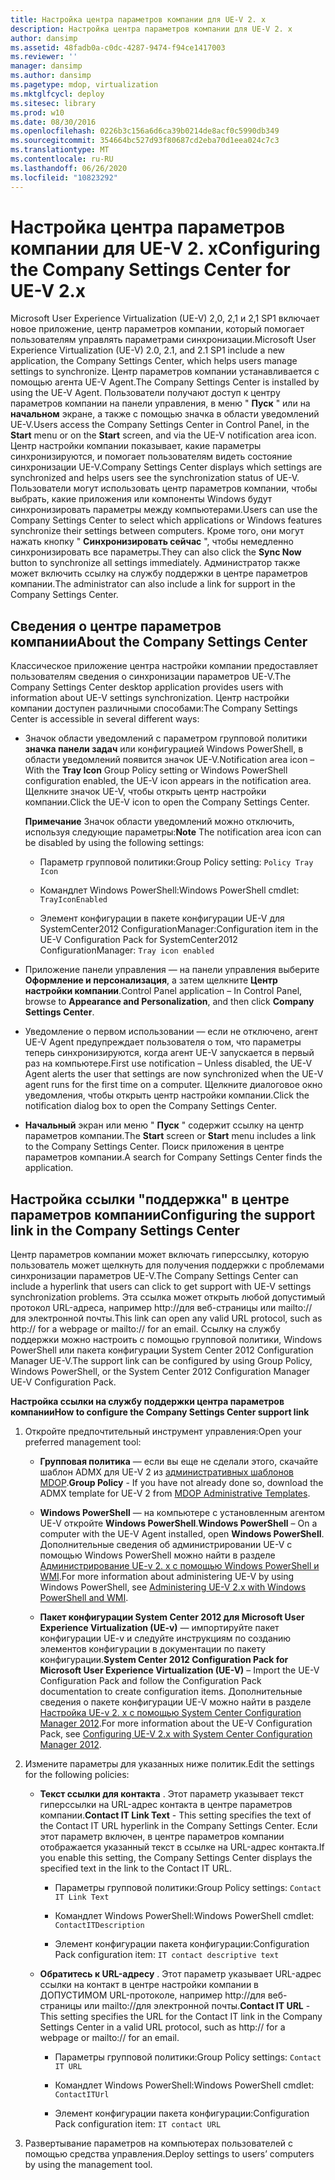 ```yaml
---
title: Настройка центра параметров компании для UE-V 2. x
description: Настройка центра параметров компании для UE-V 2. x
author: dansimp
ms.assetid: 48fadb0a-c0dc-4287-9474-f94ce1417003
ms.reviewer: ''
manager: dansimp
ms.author: dansimp
ms.pagetype: mdop, virtualization
ms.mktglfcycl: deploy
ms.sitesec: library
ms.prod: w10
ms.date: 08/30/2016
ms.openlocfilehash: 0226b3c156a6d6ca39b0214de8acf0c5990db349
ms.sourcegitcommit: 354664bc527d93f80687cd2eba70d1eea024c7c3
ms.translationtype: MT
ms.contentlocale: ru-RU
ms.lasthandoff: 06/26/2020
ms.locfileid: "10823292"
---
```

# <span data-ttu-id="64734-103">Настройка центра параметров компании для UE-V 2. x</span><span class="sxs-lookup"><span data-stu-id="64734-103">Configuring the Company Settings Center for UE-V 2.x</span></span>


<span data-ttu-id="64734-104">Microsoft User Experience Virtualization (UE-V) 2,0, 2,1 и 2,1 SP1 включает новое приложение, центр параметров компании, который помогает пользователям управлять параметрами синхронизации.</span><span class="sxs-lookup"><span data-stu-id="64734-104">Microsoft User Experience Virtualization (UE-V) 2.0, 2.1, and 2.1 SP1 include a new application, the Company Settings Center, which helps users manage settings to synchronize.</span></span> <span data-ttu-id="64734-105">Центр параметров компании устанавливается с помощью агента UE-V Agent.</span><span class="sxs-lookup"><span data-stu-id="64734-105">The Company Settings Center is installed by using the UE-V Agent.</span></span> <span data-ttu-id="64734-106">Пользователи получают доступ к центру параметров компании на панели управления, в меню " **Пуск** " или на **начальном** экране, а также с помощью значка в области уведомлений UE-V.</span><span class="sxs-lookup"><span data-stu-id="64734-106">Users access the Company Settings Center in Control Panel, in the **Start** menu or on the **Start** screen, and via the UE-V notification area icon.</span></span> <span data-ttu-id="64734-107">Центр настройки компании показывает, какие параметры синхронизируются, и помогает пользователям видеть состояние синхронизации UE-V.</span><span class="sxs-lookup"><span data-stu-id="64734-107">Company Settings Center displays which settings are synchronized and helps users see the synchronization status of UE-V.</span></span> <span data-ttu-id="64734-108">Пользователи могут использовать центр параметров компании, чтобы выбрать, какие приложения или компоненты Windows будут синхронизировать параметры между компьютерами.</span><span class="sxs-lookup"><span data-stu-id="64734-108">Users can use the Company Settings Center to select which applications or Windows features synchronize their settings between computers.</span></span> <span data-ttu-id="64734-109">Кроме того, они могут нажать кнопку " **Синхронизировать сейчас** ", чтобы немедленно синхронизировать все параметры.</span><span class="sxs-lookup"><span data-stu-id="64734-109">They can also click the **Sync Now** button to synchronize all settings immediately.</span></span> <span data-ttu-id="64734-110">Администратор также может включить ссылку на службу поддержки в центре параметров компании.</span><span class="sxs-lookup"><span data-stu-id="64734-110">The administrator can also include a link for support in the Company Settings Center.</span></span>

## <span data-ttu-id="64734-111">Сведения о центре параметров компании</span><span class="sxs-lookup"><span data-stu-id="64734-111">About the Company Settings Center</span></span>


<span data-ttu-id="64734-112">Классическое приложение центра настройки компании предоставляет пользователям сведения о синхронизации параметров UE-V.</span><span class="sxs-lookup"><span data-stu-id="64734-112">The Company Settings Center desktop application provides users with information about UE-V settings synchronization.</span></span> <span data-ttu-id="64734-113">Центр настройки компании доступен различными способами:</span><span class="sxs-lookup"><span data-stu-id="64734-113">The Company Settings Center is accessible in several different ways:</span></span>

-   <span data-ttu-id="64734-114">Значок области уведомлений с параметром групповой политики **значка панели задач** или конфигурацией Windows PowerShell, в области уведомлений появится значок UE-V.</span><span class="sxs-lookup"><span data-stu-id="64734-114">Notification area icon – With the **Tray Icon** Group Policy setting or Windows PowerShell configuration enabled, the UE-V icon appears in the notification area.</span></span> <span data-ttu-id="64734-115">Щелкните значок UE-V, чтобы открыть центр настройки компании.</span><span class="sxs-lookup"><span data-stu-id="64734-115">Click the UE-V icon to open the Company Settings Center.</span></span>

    <span data-ttu-id="64734-116">**Примечание**  Значок области уведомлений можно отключить, используя следующие параметры:</span><span class="sxs-lookup"><span data-stu-id="64734-116">**Note** The notification area icon can be disabled by using the following settings:</span></span>

    -   <span data-ttu-id="64734-117">Параметр групповой политики:</span><span class="sxs-lookup"><span data-stu-id="64734-117">Group Policy setting:</span></span> `Policy Tray Icon`

    -   <span data-ttu-id="64734-118">Командлет Windows PowerShell:</span><span class="sxs-lookup"><span data-stu-id="64734-118">Windows PowerShell cmdlet:</span></span> `TrayIconEnabled`

    -   <span data-ttu-id="64734-119">Элемент конфигурации в пакете конфигурации UE-V для SystemCenter2012 ConfigurationManager:</span><span class="sxs-lookup"><span data-stu-id="64734-119">Configuration item in the UE-V Configuration Pack for SystemCenter2012 ConfigurationManager:</span></span> `Tray icon enabled`

     

-   <span data-ttu-id="64734-120">Приложение панели управления — на панели управления выберите **Оформление и персонализация**, а затем щелкните **Центр настройки компании**.</span><span class="sxs-lookup"><span data-stu-id="64734-120">Control Panel application – In Control Panel, browse to **Appearance and Personalization**, and then click **Company Settings Center**.</span></span>

-   <span data-ttu-id="64734-121">Уведомление о первом использовании — если не отключено, агент UE-V Agent предупреждает пользователя о том, что параметры теперь синхронизируются, когда агент UE-V запускается в первый раз на компьютере.</span><span class="sxs-lookup"><span data-stu-id="64734-121">First use notification – Unless disabled, the UE-V Agent alerts the user that settings are now synchronized when the UE-V agent runs for the first time on a computer.</span></span> <span data-ttu-id="64734-122">Щелкните диалоговое окно уведомления, чтобы открыть центр настройки компании.</span><span class="sxs-lookup"><span data-stu-id="64734-122">Click the notification dialog box to open the Company Settings Center.</span></span>

-   <span data-ttu-id="64734-123">**Начальный** экран или меню " **Пуск** " содержит ссылку на центр параметров компании.</span><span class="sxs-lookup"><span data-stu-id="64734-123">The **Start** screen or **Start** menu includes a link to the Company Settings Center.</span></span> <span data-ttu-id="64734-124">Поиск приложения в центре параметров компании.</span><span class="sxs-lookup"><span data-stu-id="64734-124">A search for Company Settings Center finds the application.</span></span>

## <span data-ttu-id="64734-125">Настройка ссылки "поддержка" в центре параметров компании</span><span class="sxs-lookup"><span data-stu-id="64734-125">Configuring the support link in the Company Settings Center</span></span>


<span data-ttu-id="64734-126">Центр параметров компании может включать гиперссылку, которую пользователь может щелкнуть для получения поддержки с проблемами синхронизации параметров UE-V.</span><span class="sxs-lookup"><span data-stu-id="64734-126">The Company Settings Center can include a hyperlink that users can click to get support with UE-V settings synchronization problems.</span></span> <span data-ttu-id="64734-127">Эта ссылка может открыть любой допустимый протокол URL-адреса, например http://для веб-страницы или mailto://для электронной почты.</span><span class="sxs-lookup"><span data-stu-id="64734-127">This link can open any valid URL protocol, such as http:// for a webpage or mailto:// for an email.</span></span> <span data-ttu-id="64734-128">Ссылку на службу поддержки можно настроить с помощью групповой политики, Windows PowerShell или пакета конфигурации System Center 2012 Configuration Manager UE-V.</span><span class="sxs-lookup"><span data-stu-id="64734-128">The support link can be configured by using Group Policy, Windows PowerShell, or the System Center 2012 Configuration Manager UE-V Configuration Pack.</span></span>

**<span data-ttu-id="64734-129">Настройка ссылки на службу поддержки центра параметров компании</span><span class="sxs-lookup"><span data-stu-id="64734-129">How to configure the Company Settings Center support link</span></span>**

1.  <span data-ttu-id="64734-130">Откройте предпочтительный инструмент управления:</span><span class="sxs-lookup"><span data-stu-id="64734-130">Open your preferred management tool:</span></span>

    -   <span data-ttu-id="64734-131">**Групповая политика** — если вы еще не сделали этого, скачайте шаблон ADMX для UE-V 2 из [административных шаблонов MDOP](https://go.microsoft.com/fwlink/p/?LinkId=393941).</span><span class="sxs-lookup"><span data-stu-id="64734-131">**Group Policy** - If you have not already done so, download the ADMX template for UE-V 2 from [MDOP Administrative Templates](https://go.microsoft.com/fwlink/p/?LinkId=393941).</span></span>

    -   <span data-ttu-id="64734-132">**Windows PowerShell** — на компьютере с установленным агентом UE-V откройте **Windows PowerShell**.</span><span class="sxs-lookup"><span data-stu-id="64734-132">**Windows PowerShell** – On a computer with the UE-V Agent installed, open **Windows PowerShell**.</span></span> <span data-ttu-id="64734-133">Дополнительные сведения об администрировании UE-V с помощью Windows PowerShell можно найти в разделе [Администрирование UE-v 2. x с помощью Windows PowerShell и WMI](administering-ue-v-2x-with-windows-powershell-and-wmi-both-uevv2.md).</span><span class="sxs-lookup"><span data-stu-id="64734-133">For more information about administering UE-V by using Windows PowerShell, see [Administering UE-V 2.x with Windows PowerShell and WMI](administering-ue-v-2x-with-windows-powershell-and-wmi-both-uevv2.md).</span></span>

    -   <span data-ttu-id="64734-134">**Пакет конфигурации System Center 2012 для Microsoft User Experience Virtualization (UE-v)** — импортируйте пакет конфигурации UE-v и следуйте инструкциям по созданию элементов конфигурации в документации по пакету конфигурации.</span><span class="sxs-lookup"><span data-stu-id="64734-134">**System Center 2012 Configuration Pack for Microsoft User Experience Virtualization (UE-V)** – Import the UE-V Configuration Pack and follow the Configuration Pack documentation to create configuration items.</span></span> <span data-ttu-id="64734-135">Дополнительные сведения о пакете конфигурации UE-V можно найти в разделе [Настройка UE-v 2. x с помощью System Center Configuration Manager 2012](configuring-ue-v-2x-with-system-center-configuration-manager-2012-both-uevv2.md).</span><span class="sxs-lookup"><span data-stu-id="64734-135">For more information about the UE-V Configuration Pack, see [Configuring UE-V 2.x with System Center Configuration Manager 2012](configuring-ue-v-2x-with-system-center-configuration-manager-2012-both-uevv2.md).</span></span>

2.  <span data-ttu-id="64734-136">Измените параметры для указанных ниже политик.</span><span class="sxs-lookup"><span data-stu-id="64734-136">Edit the settings for the following policies:</span></span>

    -   <span data-ttu-id="64734-137">**Текст ссылки для контакта** . Этот параметр указывает текст гиперссылки на URL-адрес контакта в центре параметров компании.</span><span class="sxs-lookup"><span data-stu-id="64734-137">**Contact IT Link Text** - This setting specifies the text of the Contact IT URL hyperlink in the Company Settings Center.</span></span> <span data-ttu-id="64734-138">Если этот параметр включен, в центре параметров компании отображается указанный текст в ссылке на URL-адрес контакта.</span><span class="sxs-lookup"><span data-stu-id="64734-138">If you enable this setting, the Company Settings Center displays the specified text in the link to the Contact IT URL.</span></span>

        -   <span data-ttu-id="64734-139">Параметры групповой политики:</span><span class="sxs-lookup"><span data-stu-id="64734-139">Group Policy settings:</span></span> `Contact IT Link Text`

        -   <span data-ttu-id="64734-140">Командлет Windows PowerShell:</span><span class="sxs-lookup"><span data-stu-id="64734-140">Windows PowerShell cmdlet:</span></span> `ContactITDescription`

        -   <span data-ttu-id="64734-141">Элемент конфигурации пакета конфигурации:</span><span class="sxs-lookup"><span data-stu-id="64734-141">Configuration Pack configuration item:</span></span> `IT contact descriptive text`

    -   <span data-ttu-id="64734-142">**Обратитесь к URL-адресу** . Этот параметр указывает URL-адрес ссылки на контакт в центре настройки компании в ДОПУСТИМОМ URL-протоколе, например http://для веб-страницы или mailto://для электронной почты.</span><span class="sxs-lookup"><span data-stu-id="64734-142">**Contact IT URL** - This setting specifies the URL for the Contact IT link in the Company Settings Center in a valid URL protocol, such as http:// for a webpage or mailto:// for an email.</span></span>

        -   <span data-ttu-id="64734-143">Параметры групповой политики:</span><span class="sxs-lookup"><span data-stu-id="64734-143">Group Policy settings:</span></span> `Contact IT URL`

        -   <span data-ttu-id="64734-144">Командлет Windows PowerShell:</span><span class="sxs-lookup"><span data-stu-id="64734-144">Windows PowerShell cmdlet:</span></span> `ContactITUrl`

        -   <span data-ttu-id="64734-145">Элемент конфигурации пакета конфигурации:</span><span class="sxs-lookup"><span data-stu-id="64734-145">Configuration Pack configuration item:</span></span> `IT contact URL`

3.  <span data-ttu-id="64734-146">Развертывание параметров на компьютерах пользователей с помощью средства управления.</span><span class="sxs-lookup"><span data-stu-id="64734-146">Deploy settings to users’ computers by using the management tool.</span></span>






 

 





